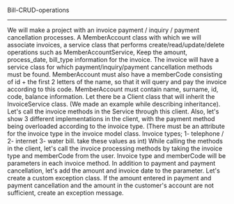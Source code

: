 Bill-CRUD-operations

------------------
We will make a project with an invoice payment / inquiry / payment cancellation processes.
A MemberAccount class with which we will associate invoices, a service class that performs create/read/update/delete operations such as MemberAccountService,
Keep the amount, process_date, bill_type information for the invoice.
The invoice will have a service class for which payment/inquiry/payment cancellation methods must be found.
MemberAccount must also have a memberCode consisting of id + the first 2 letters of the name, so that it will query and pay the invoice according to this code. MemberAccount must contain name, surname, id, code, balance information.
Let there be a Client class that will inherit the InvoiceService class. (We made an example while describing inheritance).
Let's call the invoice methods in the Service through this client.
Also, let's show 3 different implementations in the client, with the payment method being overloaded according to the invoice type. (There must be an attribute for the invoice type in the invoice model class. Invoice types; 1- telephone / 2- internet 3- water bill. take these values ​​as int)
While calling the methods in the client, let's call the invoice processing methods by taking the invoice type and memberCode from the user.
Invoice type and memberCode will be parameters in each invoice method. In addition to payment and payment cancellation, let's add the amount and invoice date to the parameter.
Let's create a custom exception class. If the amount entered in payment and payment cancellation and the amount in the customer's account are not sufficient, create an exception message.